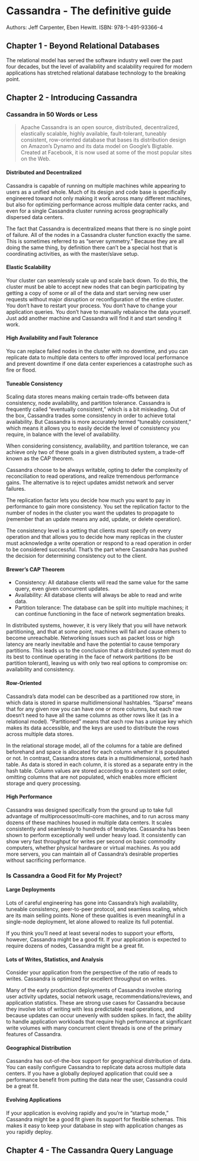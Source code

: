 # Cassandra - The definitive guide

Authors: Jeff Carpenter, Eben Hewitt.
ISBN: 978-1-491-93366-4

## Chapter 1 - Beyond Relational Databases

The relational model has served the software industry well over the past four decades, but the level of availability and scalability required for modern applications has stretched relational database technology to the breaking point.

## Chapter 2 - Introducing Cassandra

### Cassandra in 50 Words or Less

> Apache Cassandra is an open source, distributed, decentralized, elastically scalable,
highly available, fault-tolerant, tuneably consistent, row-oriented database that bases
its distribution design on Amazon’s Dynamo and its data model on Google’s Bigtable.
Created at Facebook, it is now used at some of the most popular sites on the Web.

#### Distributed and Decentralized

Cassandra is capable of running on multiple machines while appearing to users as a unified whole. Much of its design and code base is specifically engineered toward not only making it work across many different machines, but also for optimizing performance across multiple data center racks, and even for a single Cassandra cluster running across geographically dispersed data centers.

The fact that Cassandra is decentralized means that there is no single point of failure. All of the nodes in a Cassandra cluster function exactly the same. This is sometimes referred to as “server symmetry.” Because they are all doing the same thing, by definition there can’t be a special host that is coordinating activities, as with the master/slave setup.

#### Elastic Scalability

Your cluster can seamlessly scale up and scale back down. To do this, the cluster must be able to accept new nodes that can begin participating by getting a copy of some or all of the data and start serving new user requests without major disruption or reconfiguration of the entire cluster. You don’t have to restart your process. You don’t have to change your application queries. You don’t have to manually rebalance the data yourself. Just add another machine and Cassandra will find it and start sending it work.

#### High Availability and Fault Tolerance

You can replace failed nodes in the cluster with no downtime, and you can replicate data to multiple data centers to offer improved local performance and prevent downtime if one data center experiences a catastrophe such as fire or flood.

#### Tuneable Consistency

Scaling data stores means making certain trade-offs between data consistency, node availability, and partition tolerance. Cassandra is frequently called “eventually consistent,” which is a bit misleading. Out of the box, Cassandra trades some consistency in order to achieve total availability. But Cassandra is more accurately termed “tuneably consistent,” which means it allows you to easily decide the level of consistency you require, in balance with the level of availability.

When considering consistency, availability, and partition tolerance, we can achieve only two of these goals in a given distributed system, a trade-off known as the CAP theorem.

Cassandra choose to be always writable, opting to defer the complexity of reconciliation to read operations, and realize tremendous performance gains. The alternative is to reject updates amidst network and server failures.

The replication factor lets you decide how much you want to pay in performance to gain more consistency. You set the replication factor to the number of nodes in the cluster you want the updates to propagate to (remember that an update means any add, update, or delete operation).

The consistency level is a setting that clients must specify on every operation and that allows you to decide how many replicas in the cluster must acknowledge a write operation or respond to a read operation in order to be considered successful. That’s the part where Cassandra has pushed the decision for determining consistency out to the client.

#### Brewer’s CAP Theorem

* Consistency: All database clients will read the same value for the same query, even given concurrent updates.
* Availability: All database clients will always be able to read and write data.
* Partition tolerance: The database can be split into multiple machines; it can continue functioning in the face of network segmentation breaks.

In distributed systems, however, it is very likely that you will have network partitioning, and that at some point, machines will fail and cause others to become unreachable. Networking issues such as packet loss or high latency are nearly inevitable and have the potential to cause temporary partitions. This leads us to the conclusion that a distributed system must do its best to continue operating in the face of network partitions (to be partition tolerant), leaving us with only two real options to compromise on: availability and consistency.

#### Row-Oriented

Cassandra’s data model can be described as a partitioned row store, in which data is stored in sparse multidimensional hashtables. “Sparse” means that for any given row you can have one or more columns, but each row doesn’t need to have all the same columns as other rows like it (as in a relational model). “Partitioned” means that each row has a unique key which makes its data accessible, and the keys are used to distribute the rows across multiple data stores.

In the relational storage model, all of the columns for a table are defined beforehand and space is allocated for each column whether it is populated or not. In contrast, Cassandra stores data in a multidimensional, sorted hash table. As data is stored in each column, it is stored as a separate entry in the hash table. Column values are stored according to a consistent sort order, omitting columns that are not populated, which enables more efficient storage and query processing.

#### High Performance

Cassandra was designed specifically from the ground up to take full advantage of multiprocessor/multi-core machines, and to run across many dozens of these machines housed in multiple data centers. It scales consistently and seamlessly to hundreds of terabytes. Cassandra has been shown to perform exceptionally well under heavy load. It consistently can show very fast throughput for writes per second on basic commodity computers, whether physical hardware or virtual machines. As you add more servers, you can maintain all of Cassandra’s desirable properties without sacrificing performance.

### Is Cassandra a Good Fit for My Project?

#### Large Deployments

Lots of careful engineering has gone into Cassandra’s high availability, tuneable consistency, peer-to-peer protocol, and seamless scaling, which are its main selling points. None of these qualities is even meaningful in a single-node deployment, let alone allowed to realize its full potential.

If you think you’ll need at least several nodes to support your efforts, however, Cassandra might be a good fit. If your application is expected to require dozens of nodes, Cassandra might be a great fit.

#### Lots of Writes, Statistics, and Analysis

Consider your application from the perspective of the ratio of reads to writes. Cassandra is optimized for excellent throughput on writes.

Many of the early production deployments of Cassandra involve storing user activity updates, social network usage, recommendations/reviews, and application statistics. These are strong use cases for Cassandra because they involve lots of writing with less predictable read operations, and because updates can occur unevenly with sudden spikes. In fact, the ability to handle application workloads that require high performance at significant write volumes with many concurrent client threads is one of the primary features of Cassandra.

#### Geographical Distribution

Cassandra has out-of-the-box support for geographical distribution of data. You can easily configure Cassandra to replicate data across multiple data centers. If you have a globally deployed application that could see a performance benefit from putting the data near the user, Cassandra could be a great fit.

#### Evolving Applications

If your application is evolving rapidly and you’re in “startup mode,” Cassandra might be a good fit given its support for flexible schemas. This makes it easy to keep your database in step with application changes as you rapidly deploy.

## Chapter 4 - The Cassandra Query Language

